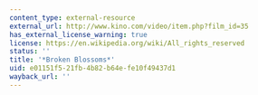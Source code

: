 ```yaml
---
content_type: external-resource
external_url: http://www.kino.com/video/item.php?film_id=35
has_external_license_warning: true
license: https://en.wikipedia.org/wiki/All_rights_reserved
status: ''
title: '*Broken Blossoms*'
uid: e01151f5-21fb-4b82-b64e-fe10f49437d1
wayback_url: ''
---
```

